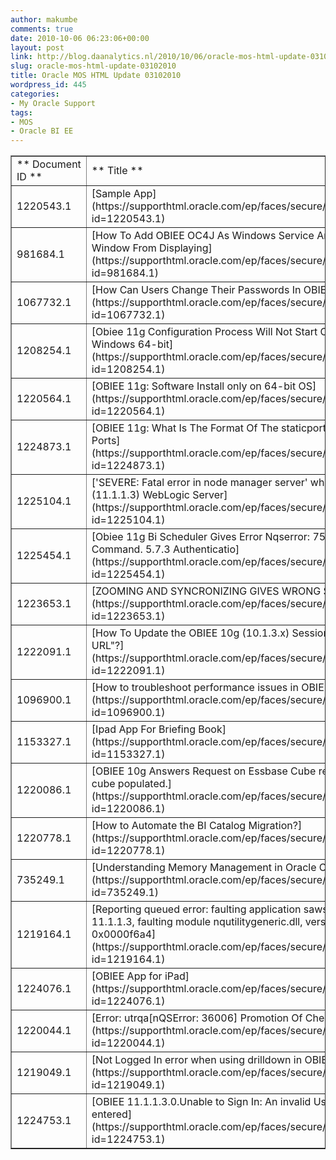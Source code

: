 ```yaml
---
author: makumbe
comments: true
date: 2010-10-06 06:23:06+00:00
layout: post
link: http://blog.daanalytics.nl/2010/10/06/oracle-mos-html-update-03102010/
slug: oracle-mos-html-update-03102010
title: Oracle MOS HTML Update 03102010
wordpress_id: 445
categories:
- My Oracle Support
tags:
- MOS
- Oracle BI EE
---
```


<table cellpadding="0" cellspacing="3" border="1" width="100%" >
<tbody >
<tr >

<td >** Document ID **
</td>

<td >** Title **
</td>

<td >** Doc Type **
</td>

<td >** Modified Date **
</td>
</tr>
<tr >

<td >1220543.1
</td>

<td >[Sample App](https://supporthtml.oracle.com/ep/faces/secure/km/DocumentDisplay.jspx?id=1220543.1)
</td>

<td >HOWTO
</td>

<td >28-SEP-10
</td>
</tr>
<tr >

<td >981684.1
</td>

<td >[How To Add OBIEE OC4J As Windows Service And Prevent Command Window From Displaying](https://supporthtml.oracle.com/ep/faces/secure/km/DocumentDisplay.jspx?id=981684.1)
</td>

<td >HOWTO
</td>

<td >27-SEP-10
</td>
</tr>
<tr >

<td >1067732.1
</td>

<td >[How Can Users Change Their Passwords In OBIEE?](https://supporthtml.oracle.com/ep/faces/secure/km/DocumentDisplay.jspx?id=1067732.1)
</td>

<td >HOWTO
</td>

<td >30-SEP-10
</td>
</tr>
<tr >

<td >1208254.1
</td>

<td >[Obiee 11g Configuration Process Will Not Start Coreapplication_obips1 on Windows 64-bit](https://supporthtml.oracle.com/ep/faces/secure/km/DocumentDisplay.jspx?id=1208254.1)
</td>

<td >PROBLEM
</td>

<td >29-SEP-10
</td>
</tr>
<tr >

<td >1220564.1
</td>

<td >[OBIEE 11g: Software Install only on 64-bit OS](https://supporthtml.oracle.com/ep/faces/secure/km/DocumentDisplay.jspx?id=1220564.1)
</td>

<td >HOWTO
</td>

<td >28-SEP-10
</td>
</tr>
<tr >

<td >1224873.1
</td>

<td >[OBIEE 11g: What Is The Format Of The staticports.ini File To Specify The Ports](https://supporthtml.oracle.com/ep/faces/secure/km/DocumentDisplay.jspx?id=1224873.1)
</td>

<td >HOWTO
</td>

<td >01-OCT-10
</td>
</tr>
<tr >

<td >1225104.1
</td>

<td >['SEVERE: Fatal error in node manager server' when starting up OBIEE 11g (11.1.1.3) WebLogic Server](https://supporthtml.oracle.com/ep/faces/secure/km/DocumentDisplay.jspx?id=1225104.1)
</td>

<td >PROBLEM
</td>

<td >01-OCT-10
</td>
</tr>
<tr >

<td >1225454.1
</td>

<td >[Obiee 11g Bi Scheduler Gives Error Nqserror: 75005] Failed To Send Auth Command. 5.7.3 Authenticatio](https://supporthtml.oracle.com/ep/faces/secure/km/DocumentDisplay.jspx?id=1225454.1)
</td>

<td >HOWTO
</td>

<td >01-OCT-10
</td>
</tr>
<tr >

<td >1223653.1
</td>

<td >[ZOOMING AND SYNCRONIZING GIVES WRONG SCALES IN AXIS](https://supporthtml.oracle.com/ep/faces/secure/km/DocumentDisplay.jspx?id=1223653.1)
</td>

<td >HOWTO
</td>

<td >30-SEP-10
</td>
</tr>
<tr >

<td >1222091.1
</td>

<td >[How To Update the OBIEE 10g (10.1.3.x) Session Variables Via The "Go URL"?](https://supporthtml.oracle.com/ep/faces/secure/km/DocumentDisplay.jspx?id=1222091.1)
</td>

<td >HOWTO
</td>

<td >29-SEP-10
</td>
</tr>
<tr >

<td >1096900.1
</td>

<td >[How to troubleshoot performance issues in OBIEE ?](https://supporthtml.oracle.com/ep/faces/secure/km/DocumentDisplay.jspx?id=1096900.1)
</td>

<td >TROUBLESHOOTING
</td>

<td >27-SEP-10
</td>
</tr>
<tr >

<td >1153327.1
</td>

<td >[Ipad App For Briefing Book](https://supporthtml.oracle.com/ep/faces/secure/km/DocumentDisplay.jspx?id=1153327.1)
</td>

<td >HOWTO
</td>

<td >27-SEP-10
</td>
</tr>
<tr >

<td >1220086.1
</td>

<td >[OBIEE 10g Answers Request on Essbase Cube returns no results with the cube populated.](https://supporthtml.oracle.com/ep/faces/secure/km/DocumentDisplay.jspx?id=1220086.1)
</td>

<td >HOWTO
</td>

<td >28-SEP-10
</td>
</tr>
<tr >

<td >1220778.1
</td>

<td >[How to Automate the BI Catalog Migration?](https://supporthtml.oracle.com/ep/faces/secure/km/DocumentDisplay.jspx?id=1220778.1)
</td>

<td >HOWTO
</td>

<td >28-SEP-10
</td>
</tr>
<tr >

<td >735249.1
</td>

<td >[Understanding Memory Management in Oracle OBI EE (Siebel Analytics)](https://supporthtml.oracle.com/ep/faces/secure/km/DocumentDisplay.jspx?id=735249.1)
</td>

<td >ANNOUNCEMENT
</td>

<td >30-SEP-10
</td>
</tr>
<tr >

<td >1219164.1
</td>

<td >[Reporting queued error: faulting application sawserver.exe, version 11.1.1.3, faulting module nqutilitygeneric.dll, version 0.0.0.0, fault address 0x0000f6a4](https://supporthtml.oracle.com/ep/faces/secure/km/DocumentDisplay.jspx?id=1219164.1)
</td>

<td >PROBLEM
</td>

<td >27-SEP-10
</td>
</tr>
<tr >

<td >1224076.1
</td>

<td >[OBIEE App for iPad](https://supporthtml.oracle.com/ep/faces/secure/km/DocumentDisplay.jspx?id=1224076.1)
</td>

<td >HOWTO
</td>

<td >30-SEP-10
</td>
</tr>
<tr >

<td >1220044.1
</td>

<td >[Error: utrqa[nQSError: 36006] Promotion Of Checkout Lock](https://supporthtml.oracle.com/ep/faces/secure/km/DocumentDisplay.jspx?id=1220044.1)
</td>

<td >PROBLEM
</td>

<td >28-SEP-10
</td>
</tr>
<tr >

<td >1219049.1
</td>

<td >[Not Logged In error when using drilldown in OBIEE report with oc4j](https://supporthtml.oracle.com/ep/faces/secure/km/DocumentDisplay.jspx?id=1219049.1)
</td>

<td >PROBLEM
</td>

<td >27-SEP-10
</td>
</tr>
<tr >

<td >1224753.1
</td>

<td >[OBIEE 11.1.1.3.0.Unable to Sign In: An invalid User Name or Password was entered](https://supporthtml.oracle.com/ep/faces/secure/km/DocumentDisplay.jspx?id=1224753.1)
</td>

<td > 
</td>

<td > 
</td>
</tr>
</tbody>
</table>
